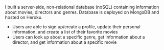 I built a server-side, non-relational database (noSQL) containing information about movies, directors and genres. Database is deployed on MongoDB and hosted on Heroku. 

- Users are able to sign up/create a profile, update their personal information, and create a list of their favorite movies
- Users can look up about a specific genre, get information about a director, and get information about a specific movie